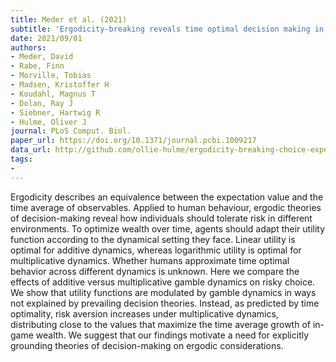 ```yaml
---
title: Meder et al. (2021)
subtitle: 'Ergodicity-breaking reveals time optimal decision making in humans'
date: 2021/09/01
authors:
- Meder, David
- Rabe, Finn
- Morville, Tobias
- Madsen, Kristoffer H
- Koudahl, Magnus T
- Dolan, Ray J
- Siebner, Hartwig R
- Hulme, Oliver J
journal: PLoS Comput. Biol.
paper_url: https://doi.org/10.1371/journal.pcbi.1009217
data_url: http://github.com/ollie-hulme/ergodicity-breaking-choice-experiment
tags:
- 
---
```


Ergodicity describes an equivalence between the expectation value and the time average of observables. Applied to human behaviour, ergodic theories of decision-making reveal how individuals should tolerate risk in different environments. To optimize wealth over time, agents should adapt their utility function according to the dynamical setting they face. Linear utility is optimal for additive dynamics, whereas logarithmic utility is optimal for multiplicative dynamics. Whether humans approximate time optimal behavior across different dynamics is unknown. Here we compare the effects of additive versus multiplicative gamble dynamics on risky choice. We show that utility functions are modulated by gamble dynamics in ways not explained by prevailing decision theories. Instead, as predicted by time optimality, risk aversion increases under multiplicative dynamics, distributing close to the values that maximize the time average growth of in-game wealth. We suggest that our findings motivate a need for explicitly grounding theories of decision-making on ergodic considerations.
